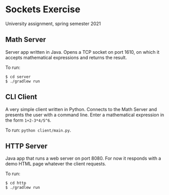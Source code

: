 # Sockets Exercise
University assignment, spring semester 2021

## Math Server
Server app written in Java. Opens a TCP socket on port 1610, on which it accepts mathematical expressions and returns the result.

To run:

    $ cd server
    $ ./gradlew run

## CLI Client
A very simple client written in Python. Connects to the Math Server and presents the user with a command line. Enter a mathematical expression in the form `1+2-3*4/5^6`.

To run: `python client/main.py`.

## HTTP Server
Java app that runs a web server on port 8080. For now it responds with a demo HTML page whatever the client requests.

To run:

    $ cd http
    $ ./gradlew run
